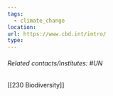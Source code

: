 ```yaml
---
tags:
  - climate_change
location: 
url: https://www.cbd.int/intro/
type:
---
```

###### Related contacts/institutes: #UN 

[[230 Biodiversity]]

